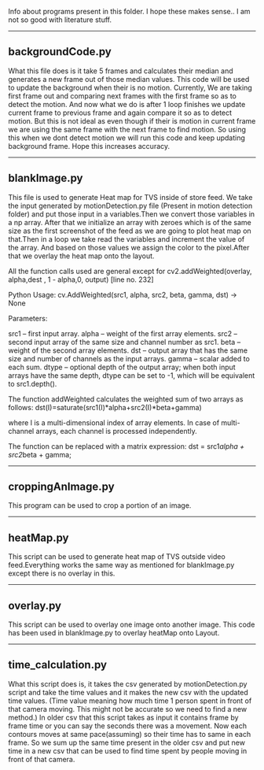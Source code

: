 Info about programs present in this folder. I hope these makes sense.. I am not so good with literature stuff.

------------------
backgroundCode.py
------------------

What this file does is it take 5 frames and calculates their median and generates a new frame out of those median values. This code will 
be used to update the background when their is no motion. Currently, We are taking first frame out and comparing next frames with the first
frame so as to detect the motion. And now what we do is after 1 loop finishes we update current frame to previous frame and 
again compare it so as to detect motion. But this is not ideal as even though if their is motion in current frame we are using the same 
frame with the next frame to find motion. So using this when we dont detect motion we will run this code and keep updating background
frame. Hope this increases accuracy.

--------------
blankImage.py
--------------

This file is used to generate Heat map for TVS inside of store feed. We take the input generated by motionDetection.py file (Present in
motion detection folder) and put those input in a variables.Then we convert those variables in a np array. After that we initialize an
array with zeroes which is of the same size as the first screenshot of the feed as we are going to plot heat map on that.Then in a loop 
we take read the variables and increment the value of the array. And based on those values we assign the color to the pixel.After that 
we overlay the heat map onto the layout.

All the function calls used are general except for cv2.addWeighted(overlay, alpha,dest , 1 - alpha,0, output) [line no. 232]

Python Usage: cv.AddWeighted(src1, alpha, src2, beta, gamma, dst) → None

Parameters:

src1 – first input array.
alpha – weight of the first array elements.
src2 – second input array of the same size and channel number as src1.
beta – weight of the second array elements.
dst – output array that has the same size and number of channels as the input arrays.
gamma – scalar added to each sum.
dtype – optional depth of the output array; when both input arrays have the same depth, dtype can be set to -1, which will be equivalent 
to src1.depth().

The function addWeighted calculates the weighted sum of two arrays as follows:
            dst(I)=saturate(src1(I)*alpha+src2(I)*beta+gamma)    
           
where I is a multi-dimensional index of array elements. In case of multi-channel arrays, each channel is processed independently.

The function can be replaced with a matrix expression:
dst = src1*alpha + src2*beta + gamma;

-------------------
croppingAnImage.py
-------------------

This program can be used to crop a portion of an image.

-----------
heatMap.py
-----------

This script can be used to generate heat map of TVS outside video feed.Everything works the same way as mentioned for blankImage.py 
except there is no overlay in this.

-----------
overlay.py
-----------

This script can be used to overlay one image onto another image. This code has been used in blankImage.py to overlay heatMap onto 
Layout.

--------------------
time_calculation.py
--------------------

What this script does is, it takes the csv generated by motionDetection.py script and take the time values and it makes the new csv with 
the updated time values. (Time value meaning how much time 1 person spent in front of that camera moving. This might not be accurate so
we need to find a new method.)
In older csv that this script takes as input it contains frame by frame time or you can say the seconds there was a movement. Now each 
contours moves at same pace(assuming) so their time has to same in each frame. So we sum up the same time present in the older csv and 
put new time in a new csv that can be used to find time spent by people moving in front of that camera. 




